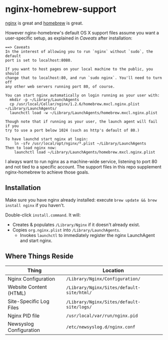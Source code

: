nginx-homebrew-support
======================

[nginx](http://wiki.nginx.org) is great and [homebrew](http://mxcl.github.com/homebrew/) is great.

However nginx-homebrew's default OS X support files assume you want a user-specific setup, as explained in *Caveats* after installation:

	==> Caveats
	In the interest of allowing you to run `nginx` without `sudo`, the default
	port is set to localhost:8080.

	If you want to host pages on your local machine to the public, you should
	change that to localhost:80, and run `sudo nginx`. You'll need to turn off
	any other web servers running port 80, of course.

	You can start nginx automatically on login running as your user with:
	  mkdir -p ~/Library/LaunchAgents
	  cp /usr/local/Cellar/nginx/1.2.6/homebrew.mxcl.nginx.plist ~/Library/LaunchAgents/
	  launchctl load -w ~/Library/LaunchAgents/homebrew.mxcl.nginx.plist

	Though note that if running as your user, the launch agent will fail if you
	try to use a port below 1024 (such as http's default of 80.)

	To have launchd start nginx at login:
		ln -sfv /usr/local/opt/nginx/*.plist ~/Library/LaunchAgents
	Then to load nginx now:
		launchctl load ~/Library/LaunchAgents/homebrew.mxcl.nginx.plist

I always want to run nginx as a machine-wide service, listening to port 80 and not tied to a specific account. The support files in this repo supplement nginx-homebrew to achieve those goals.

Installation
------------

Make sure you have nginx already installed: execute `brew update && brew install nginx` if you haven't.

Double-click `install.command`. It will:

* Creates & populates `/Library/Nginx` if it doesn't already exist.
* Copies `org.nginx.plist` into `/Library/LaunchAgents`.
	* Invokes `launchctl` to immediately register the nginx LaunchAgent and start nginx.


Where Things Reside
-------------------

Thing                    |  Location
-----                    |  --------
Nginx Configuration      |  `/Library/Nginx/Configuration/`
Website Content (HTML)   |  `/Library/Nginx/Sites/default-site/html/`
Site-Specific Log Files  |  `/Library/Nginx/Sites/default-site/logs/`
Nginx PID file           |  `/usr/local/var/run/nginx.pid`
Newsyslog Configuration  |  `/etc/newsyslog.d/nginx.conf`